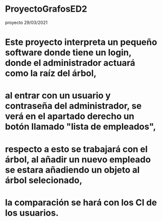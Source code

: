 # ProyectoGrafosED2
proyecto 29/03/2021
# Este proyecto interpreta un pequeño software donde tiene un login, donde el administrador actuará como la raíz del árbol, 
# al entrar con un usuario y contraseña del administrador, se verá en el apartado derecho un botón llamado "lista de empleados",
# respecto a esto se trabajará con el árbol, al añadir un nuevo empleado se estara añadiendo un objeto al árbol selecionado,
# la comparación se hará con los CI de los usuarios.
